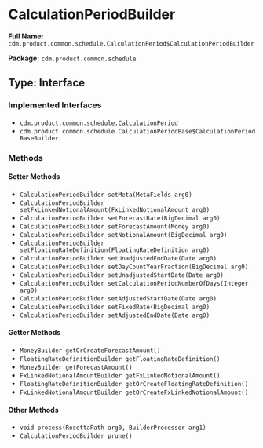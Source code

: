 # CalculationPeriodBuilder

**Full Name:** `cdm.product.common.schedule.CalculationPeriod$CalculationPeriodBuilder`

**Package:** `cdm.product.common.schedule`

## Type: Interface

### Implemented Interfaces

- `cdm.product.common.schedule.CalculationPeriod`
- `cdm.product.common.schedule.CalculationPeriodBase$CalculationPeriodBaseBuilder`

### Methods

#### Setter Methods

- `CalculationPeriodBuilder setMeta(MetaFields arg0)`
- `CalculationPeriodBuilder setFxLinkedNotionalAmount(FxLinkedNotionalAmount arg0)`
- `CalculationPeriodBuilder setForecastRate(BigDecimal arg0)`
- `CalculationPeriodBuilder setForecastAmount(Money arg0)`
- `CalculationPeriodBuilder setNotionalAmount(BigDecimal arg0)`
- `CalculationPeriodBuilder setFloatingRateDefinition(FloatingRateDefinition arg0)`
- `CalculationPeriodBuilder setUnadjustedEndDate(Date arg0)`
- `CalculationPeriodBuilder setDayCountYearFraction(BigDecimal arg0)`
- `CalculationPeriodBuilder setUnadjustedStartDate(Date arg0)`
- `CalculationPeriodBuilder setCalculationPeriodNumberOfDays(Integer arg0)`
- `CalculationPeriodBuilder setAdjustedStartDate(Date arg0)`
- `CalculationPeriodBuilder setFixedRate(BigDecimal arg0)`
- `CalculationPeriodBuilder setAdjustedEndDate(Date arg0)`

#### Getter Methods

- `MoneyBuilder getOrCreateForecastAmount()`
- `FloatingRateDefinitionBuilder getFloatingRateDefinition()`
- `MoneyBuilder getForecastAmount()`
- `FxLinkedNotionalAmountBuilder getFxLinkedNotionalAmount()`
- `FloatingRateDefinitionBuilder getOrCreateFloatingRateDefinition()`
- `FxLinkedNotionalAmountBuilder getOrCreateFxLinkedNotionalAmount()`

#### Other Methods

- `void process(RosettaPath arg0, BuilderProcessor arg1)`
- `CalculationPeriodBuilder prune()`

